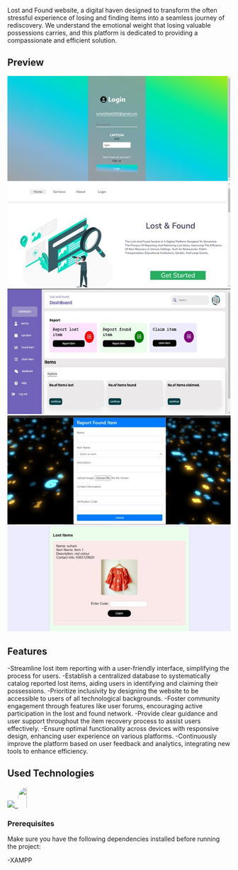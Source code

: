 <div style="display: flex; align-items: center;">
 
</div>

Lost and Found website, a digital haven designed to transform the often stressful experience of losing and finding items into a seamless journey of rediscovery. We understand the emotional weight that losing valuable possessions carries, and this platform is dedicated to providing a compassionate and efficient solution.
## Preview

![Preview Image](https://github.com/Suhanibhat2003/Lost-and-Found-System/blob/main/Picture2.jpg)
![Preview Image](https://github.com/Suhanibhat2003/Lost-and-Found-System/blob/main/Picture3.jpg)
![Preview Image](https://github.com/Suhanibhat2003/Lost-and-Found-System/blob/main/Picture4.jpg)
![Preview Image](https://github.com/Suhanibhat2003/Lost-and-Found-System/blob/main/Picture5.jpg)
![Preview Image](https://github.com/Suhanibhat2003/Lost-and-Found-System/blob/main/Picture6.jpg)





## Features

-Streamline lost item reporting with a user-friendly interface, simplifying the process for users.
-Establish a centralized database to systematically catalog reported lost items, aiding users in identifying and claiming their possessions.
-Prioritize inclusivity by designing the website to be accessible to users of all technological backgrounds.
-Foster community engagement through features like user forums, encouraging active participation in the lost and found network.
-Provide clear guidance and user support throughout the item recovery process to assist users effectively.
-Ensure optimal functionality across devices with responsive design, enhancing user experience on various platforms.
-Continuously improve the platform based on user feedback and analytics, integrating new tools to enhance efficiency.


<!--h1 without bottom border-->
## Used Technologies
<!--tech stack icons-->
<p>
  <a href="https://skillicons.dev">
    <img src="https://skillicons.dev/icons?i=css,html,js,php&perline=14" />
    <img/>
    <img src="https://upload.wikimedia.org/wikipedia/commons/0/04/ChatGPT_logo.svg" width="47" height="47" 
      style="height:47px;width:auto;border-radius:8rem;overflow: hidden"/>
      
    
  </a>
</p>

### Prerequisites
Make sure you have the following dependencies installed before running the project:

-XAMPP



